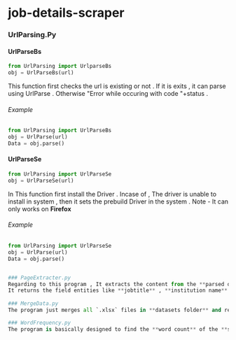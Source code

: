 # job-details-scraper

### UrlParsing.Py
#### UrlParseBs

```python
from UrlParsing import UrlparseBs
obj = UrlParseBs(url)
```
This function first checks the url is existing or not . If it is exits , it can parse using UrlParse . Otherwise "Error while occuring with code "+status . 

###### Example

```python
from UrlParsing import UrlParseBs
obj = UrlParse(url)
Data = obj.parse()
```
#### UrlParseSe

```python
from UrlParsing import UrlParseSe
obj = UrlParseSe(url)
```
In This function first install the Driver . Incase of , The driver is  unable to install in system , then it sets the prebuild Driver in the system
. 
Note - It can only works on **Firefox**

###### Example

```python
from UrlParsing import UrlParseSe
obj = UrlParse(url)
Data = obj.parse()


### PageExtracter.py
Regarding to this program , It extracts the content from the **parsed data** .
It returns the field entities like **jobtitle** , **institution name** , **location** , **jobtype** , **salary** , **summary** , **posted on** , **key term data** .
 
### MergeData.py
The program just merges all `.xlsx` files in **datasets folder** and remove duplication of records and export it as `mergedata.xlsx`.

### WordFrequency.py
The program is basically designed to find the **word count** of the **summary field** in the extracted data and export it as `wordfrequency.xlsx` file with fields **words**, **count**, **per-word**, **post-word**.
